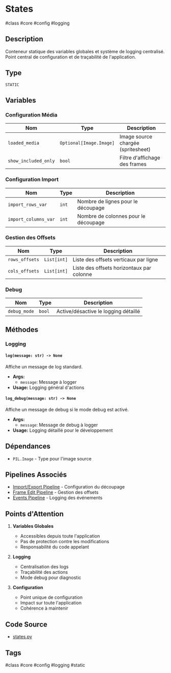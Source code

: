 # States

#class #core #config #logging

## Description
Conteneur statique des variables globales et système de logging centralisé. Point central de configuration et de traçabilité de l'application.

## Type
`STATIC`

## Variables

### Configuration Média
| Nom | Type | Description |
|-----|------|-------------|
| `loaded_media` | `Optional[Image.Image]` | Image source chargée (spritesheet) |
| `show_included_only` | `bool` | Filtre d'affichage des frames |

### Configuration Import
| Nom | Type | Description |
|-----|------|-------------|
| `import_rows_var` | `int` | Nombre de lignes pour le découpage |
| `import_columns_var` | `int` | Nombre de colonnes pour le découpage |

### Gestion des Offsets
| Nom | Type | Description |
|-----|------|-------------|
| `rows_offsets` | `List[int]` | Liste des offsets verticaux par ligne |
| `cols_offsets` | `List[int]` | Liste des offsets horizontaux par colonne |

### Debug
| Nom | Type | Description |
|-----|------|-------------|
| `debug_mode` | `bool` | Active/désactive le logging détaillé |

## Méthodes

### Logging
#### `log(message: str) -> None`
Affiche un message de log standard.
- **Args:**
  - `message`: Message à logger
- **Usage:** Logging général d'actions

#### `log_debug(message: str) -> None`
Affiche un message de debug si le mode debug est activé.
- **Args:**
  - `message`: Message de debug à logger
- **Usage:** Logging détaillé pour le développement

## Dépendances
- `PIL.Image` - Type pour l'image source

## Pipelines Associés
- [Import/Export Pipeline](/docs/pipelines/import_export.md) - Configuration du découpage
- [Frame Edit Pipeline](/docs/pipelines/frame_edit.md) - Gestion des offsets
- [Events Pipeline](/docs/pipelines/events.md) - Logging des événements

## Points d'Attention
1. **Variables Globales**
   - Accessibles depuis toute l'application
   - Pas de protection contre les modifications
   - Responsabilité du code appelant

2. **Logging**
   - Centralisation des logs
   - Traçabilité des actions
   - Mode debug pour diagnostic

3. **Configuration**
   - Point unique de configuration
   - Impact sur toute l'application
   - Cohérence à maintenir

## Code Source
- [states.py](/src/core/states.py)

## Tags
#class #core #config #logging #static 